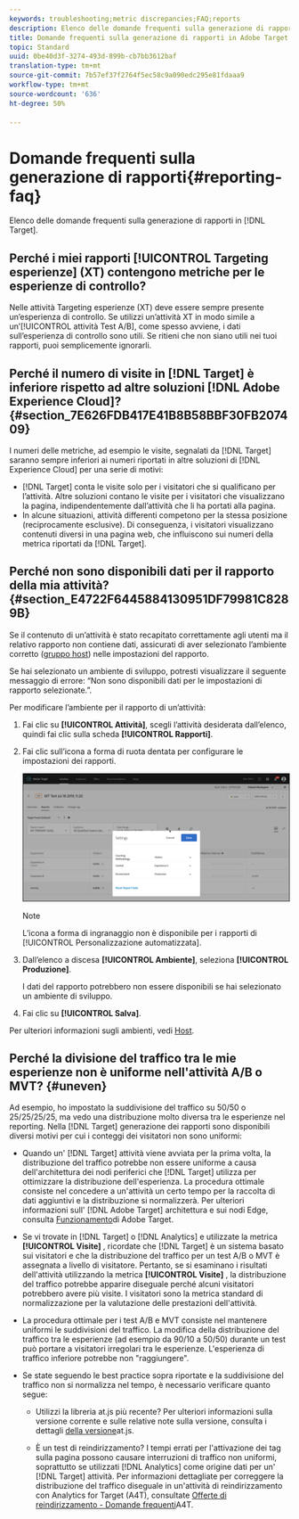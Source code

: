 ```yaml
---
keywords: troubleshooting;metric discrepancies;FAQ;reports
description: Elenco delle domande frequenti sulla generazione di rapporti in Adobe Target.
title: Domande frequenti sulla generazione di rapporti in Adobe Target
topic: Standard
uuid: 0be40d3f-3274-493d-899b-cb7bb3612baf
translation-type: tm+mt
source-git-commit: 7b57ef37f2764f5ec58c9a090edc295e81fdaaa9
workflow-type: tm+mt
source-wordcount: '636'
ht-degree: 50%

---
```



# Domande frequenti sulla generazione di rapporti{#reporting-faq}

Elenco delle domande frequenti sulla generazione di rapporti in [!DNL Target].

## Perché i miei rapporti [!UICONTROL Targeting esperienze] (XT) contengono metriche per le esperienze di controllo?

Nelle attività Targeting esperienze (XT) deve essere sempre presente un’esperienza di controllo. Se utilizzi un’attività XT in modo simile a un’[!UICONTROL attività Test A/B], come spesso avviene, i dati sull’esperienza di controllo sono utili. Se ritieni che non siano utili nei tuoi rapporti, puoi semplicemente ignorarli.

## Perché il numero di visite in [!DNL Target] è inferiore rispetto ad altre soluzioni [!DNL Adobe Experience Cloud]?{#section_7E626FDB417E41B8B58BBF30FB207409}

I numeri delle metriche, ad esempio le visite, segnalati da [!DNL Target] saranno sempre inferiori ai numeri riportati in altre soluzioni di [!DNL Experience Cloud] per una serie di motivi:

* [!DNL Target] conta le visite solo per i visitatori che si qualificano per l’attività. Altre soluzioni contano le visite per i visitatori che visualizzano la pagina, indipendentemente dall’attività che li ha portati alla pagina.
* In alcune situazioni, attività differenti competono per la stessa posizione (reciprocamente esclusive). Di conseguenza, i visitatori visualizzano contenuti diversi in una pagina web, che influiscono sui numeri della metrica riportati da [!DNL Target].

## Perché non sono disponibili dati per il rapporto della mia attività? {#section_E4722F6445884130951DF79981C8289B}

Se il contenuto di un’attività è stato recapitato correttamente agli utenti ma il relativo rapporto non contiene dati, assicurati di aver selezionato l’ambiente corretto ([gruppo host](/help/administrating-target/hosts.md)) nelle impostazioni del rapporto.

Se hai selezionato un ambiente di sviluppo, potresti visualizzare il seguente messaggio di errore: “Non sono disponibili dati per le impostazioni di rapporto selezionate.”.

Per modificare l’ambiente per il rapporto di un’attività:

1. Fai clic su **[!UICONTROL Attività]**, scegli l’attività desiderata dall’elenco, quindi fai clic sulla scheda **[!UICONTROL Rapporti]**.
1. Fai clic sull’icona a forma di ruota dentata per configurare le impostazioni dei rapporti.

   ![Finestra di dialogo Impostazioni A/B](/help/c-reports/c-report-settings/assets/ab_settings_dialog.png)

   >[!NOTE]
   >
   >L’icona a forma di ingranaggio non è disponibile per i rapporti di [!UICONTROL Personalizzazione automatizzata].

1. Dall’elenco a discesa **[!UICONTROL Ambiente]**, seleziona **[!UICONTROL Produzione]**.

   I dati del rapporto potrebbero non essere disponibili se hai selezionato un ambiente di sviluppo.

1. Fai clic su **[!UICONTROL Salva]**.

Per ulteriori informazioni sugli ambienti, vedi [Host](../administrating-target/hosts.md#concept_516BB01EBFBD4449AB03940D31AEB66E).

## Perché la divisione del traffico tra le mie esperienze non è uniforme nell&#39;attività A/B o MVT? {#uneven}

Ad esempio, ho impostato la suddivisione del traffico su 50/50 o 25/25/25/25, ma vedo una distribuzione molto diversa tra le esperienze nel reporting. Nella [!DNL Target] generazione dei rapporti sono disponibili diversi motivi per cui i conteggi dei visitatori non sono uniformi:

* Quando un&#39; [!DNL Target] attività viene avviata per la prima volta, la distribuzione del traffico potrebbe non essere uniforme a causa dell&#39;architettura dei nodi periferici che [!DNL Target] utilizza per ottimizzare la distribuzione dell&#39;esperienza. La procedura ottimale consiste nel concedere a un&#39;attività un certo tempo per la raccolta di dati aggiuntivi e la distribuzione si normalizzerà. Per ulteriori informazioni sull&#39; [!DNL Adobe Target] architettura e sui nodi Edge, consulta [Funzionamento](/help/c-intro/how-target-works.md)di Adobe Target.
* Se vi trovate in [!DNL Target] o [!DNL Analytics] e utilizzate la metrica **[!UICONTROL Visite]** , ricordate che [!DNL Target] è un sistema basato sui visitatori e che la distribuzione del traffico per un test A/B o MVT è assegnata a livello di visitatore. Pertanto, se si esaminano i risultati dell&#39;attività utilizzando la metrica **[!UICONTROL Visite]** , la distribuzione del traffico potrebbe apparire diseguale perché alcuni visitatori potrebbero avere più visite. I visitatori sono la metrica standard di normalizzazione per la valutazione delle prestazioni dell&#39;attività.
* La procedura ottimale per i test A/B e MVT consiste nel mantenere uniformi le suddivisioni del traffico. La modifica della distribuzione del traffico tra le esperienze (ad esempio da 90/10 a 50/50) durante un test può portare a visitatori irregolari tra le esperienze. L&#39;esperienza di traffico inferiore potrebbe non &quot;raggiungere&quot;.
* Se state seguendo le best practice sopra riportate e la suddivisione del traffico non si normalizza nel tempo, è necessario verificare quanto segue:

   * Utilizzi la libreria at.js più recente? Per ulteriori informazioni sulla versione corrente e sulle relative note sulla versione, consulta i dettagli [della versione](/help/c-implementing-target/c-implementing-target-for-client-side-web/target-atjs-versions.md)at.js.

   * È un test di reindirizzamento? I tempi errati per l&#39;attivazione dei tag sulla pagina possono causare interruzioni di traffico non uniformi, soprattutto se utilizzati [!DNL Analytics] come origine dati per un&#39; [!DNL Target] attività. Per informazioni dettagliate per correggere la distribuzione del traffico diseguale in un&#39;attività di reindirizzamento con Analytics for Target (A4T), consultate [Offerte di reindirizzamento - Domande frequenti](/help/c-integrating-target-with-mac/a4t/r-a4t-faq/a4t-faq-redirect-offers.md)A4T.
